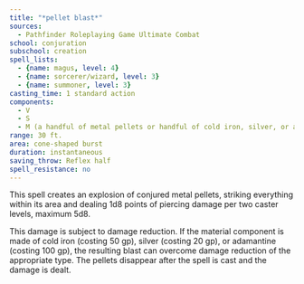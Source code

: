 ```yaml
---
title: "*pellet blast*"
sources:
  - Pathfinder Roleplaying Game Ultimate Combat
school: conjuration
subschool: creation
spell_lists:
  - {name: magus, level: 4}
  - {name: sorcerer/wizard, level: 3}
  - {name: summoner, level: 3}
casting_time: 1 standard action
components:
  - V
  - S
  - M (a handful of metal pellets or handful of cold iron, silver, or adamantine pellets; see descriptions for cost)
range: 30 ft.
area: cone-shaped burst
duration: instantaneous
saving_throw: Reflex half
spell_resistance: no
---
```


This spell creates an explosion of conjured metal pellets, striking everything within its area and dealing 1d8 points
of piercing damage per two caster levels, maximum 5d8.

This damage is subject to damage reduction. If the material component is made of cold iron (costing 50 gp), silver (costing 20 gp), or adamantine (costing 100 gp), the resulting blast can overcome damage reduction of the appropriate type. The pellets disappear after the spell is cast and the damage is dealt.

